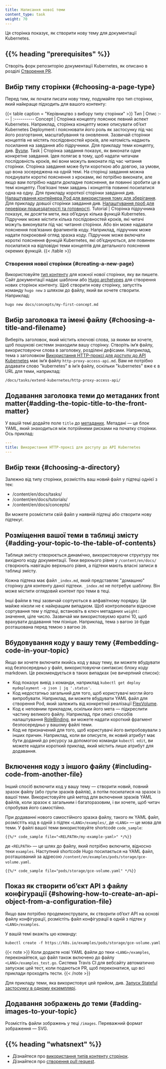 ```yaml
---
title: Написання нової теми
content_type: task
weight: 70
---
```


<!-- overview -->

Ця сторінка показує, як створити нову тему для документації Kubernetes.

## {{% heading "prerequisites" %}}

Створіть форк репозиторію документації Kubernetes, як описано в розділі [Створення PR](/uk/docs/contribute/new-content/open-a-pr/).

<!-- steps -->

## Вибір типу сторінки {#choosing-a-page-type}

Перед тим, як почати писати нову тему, подумайте про тип сторінки, який найкраще підходить для вашого контенту:

{{< table caption = "Керівництво з вибору типу сторінки" >}}
Тип | Опис
:--- | :----------
Concept | Сторінка концепту пояснює певний аспект Kubernetes. Наприклад, сторінка концепту може описувати обʼєкт Kubernetes Deployment і пояснювати його роль як застосунку під час його розгортання, масштабування та оновлення. Зазвичай сторінки концептів не містять послідовностей кроків, але натомість надають посилання на завдання або підручники. Для прикладу теми концепту, див. [Вузли](/uk/docs/concepts/architecture/nodes/).
Task | Сторінка завдання показує, як виконати одне конкретне завдання. Ідея полягає в тому, щоб надати читачам послідовність кроків, які вони можуть виконати під час читання сторінки. Сторінка завдання може бути короткою або довгою, за умови, що вона зосереджена на одній темі. На сторінці завдання можна поєднувати короткі пояснення з кроками, які потрібно виконати, але якщо вам потрібно надати докладне пояснення, ви повинні зробити це в темі концепту. Повʼязані теми завдань і концептів повинні посилатися одна на одну. Для прикладу короткої сторінки завдання див. [Налаштування контейнера Pod для використання тому для зберігання](/uk/docs/tasks/configure-pod-container/configure-volume-storage/). Для прикладу довшої сторінки завдання див. [Налаштування проб для перевірки працездатності та готовності](/uk/docs/tasks/configure-pod-container/configure-liveness-readiness-probes/).
Tutorial | Сторінка підручника показує, як досягти мети, яка обʼєднує кілька функцій Kubernetes. Підручник може містити кілька послідовностей кроків, які читачі можуть виконувати під час читання сторінки. Або він може надавати пояснення повʼязаних фрагментів коду. Наприклад, підручник може надати покроковий огляд зразка коду. Підручник може включати короткі пояснення функцій Kubernetes, які обʼєднуються, але повинен посилатися на відповідні теми концептів для детального пояснення окремих функцій.
{{< /table >}}

### Створення нової сторінки {#creating-a-new-page}

Використовуйте [тип контенту](/uk/docs/contribute/style/page-content-types/) для кожної нової сторінки, яку ви пишете. Сайт документації надає шаблони або [Hugo archetypes](https://gohugo.io/content-management/archetypes/) для створення нових сторінок контенту. Щоб створити нову сторінку, запустіть команду `hugo new` з шляхом до файлу, який ви хочете створити. Наприклад:

```shell
hugo new docs/concepts/my-first-concept.md
```

## Вибір заголовка та імені файлу {#choosing-a-title-and-filename}

Виберіть заголовок, який містить ключові слова, за якими ви хочете, щоб пошукові системи знаходили вашу сторінку. Створіть імʼя файлу, використовуючи слова в заголовку, розділені дефісами. Наприклад, тема з заголовком [Використання HTTP-проксі для доступу до API Kubernetes](/uk/docs/tasks/extend-kubernetes/http-proxy-access-api/) має імʼя файлу `http-proxy-access-api.md`. Вам не потрібно додавати слово "kubernetes" в імʼя файлу, оскільки "kubernetes" вже є в URL для теми, наприклад:

```none
/docs/tasks/extend-kubernetes/http-proxy-access-api/
```

## Додавання заголовка теми до метаданих front matter{#adding-the-topic-title-to-the-front-matter}

У вашій темі додайте поле `title` до [метаданих](https://gohugo.io/content-management/front-matter/). Метадані — це блок YAML, який знаходиться між потрійними рисками на початку сторінки. Ось приклад:

```yaml
---
title: Використання HTTP-проксі для доступу до API Kubernetes
---
```

## Вибір теки {#choosing-a-directory}

Залежно від типу сторінки, розмістіть ваш новий файл у підтеці однієї з тек:

* /content/en/docs/tasks/
* /content/en/docs/tutorials/
* /content/en/docs/concepts/

Ви можете розмістити свій файл у наявній підтеці або створити нову підтекуг.

## Розміщення вашої теми в таблиці змісту {#adding-your-topic-to-the-table-of-contents}

Таблиця змісту створюється динамічно, використовуючи структуру тек вихідного коду документації. Теки верхнього рівня у `/content/en/docs/` створюють навігацію верхнього рівня, а підтеки мають власні записи в таблиці змісту.

Кожна підтека має файл `_index.md`, який представляє "домашню" сторінку для контенту даної підтеки. `_index.md` не потребує шаблону. Він може містити оглядовий контент про теми в теці.

Інші файли в теці зазвичай сортуються в алфавітному порядку. Це майже ніколи не є найкращим випадком. Щоб контролювати відносне сортування тем у підтеці, встановіть в ключ метаданих `weight:` значення, ціле число. Зазвичай ми використовуємо кратні 10, щоб врахувати додавання тем пізніше. Наприклад, тема з вагою `10` буде розташована перед темою з вагою `20`.

## Вбудовування коду у вашу тему {#embedding-code-in-your-topic}

Якщо ви хочете включити якийсь код у вашу тему, ви можете вбудувати код безпосередньо у файл, використовуючи синтаксис блоку коду markdown. Це рекомендується в таких випадках (не вичерпний список):

* Код показує вивід з команди, наприклад `kubectl get deploy mydeployment -o json | jq '.status'`.
* Код недостатньо загальний для того, щоб користувачі могли його випробувати. Наприклад, ви можете вбудувати YAML файл для створення Pod, який залежить від конкретної реалізації [FlexVolume](/uk/docs/concepts/storage/volumes/#flexvolume).
* Код є неповним прикладом, оскільки його мета — підкреслити частину великого файлу. Наприклад, при описі способів налаштування [RoleBinding](/uk/docs/reference/access-authn-authz/rbac/#role-binding-examples), ви можете надати короткий фрагмент безпосередньо у вашому файлі теми.
* Код не призначений для того, щоб користувачі його випробовували з інших причин. Наприклад, коли ви описуєте, як новий атрибут має бути доданий до ресурсу за допомогою команди `kubectl edit`, ви можете надати короткий приклад, який містить лише атрибут для додавання.

## Включення коду з іншого файлу {#including-code-from-another-file}

Інший спосіб включити код у вашу тему — створити новий, повний зразок файлу (або групи зразків файлів), а потім посилатися на зразок із вашої теми. Використовуйте цей метод для включення зразків YAML файлів, коли зразок є загальним і багаторазовим, і ви хочете, щоб читач спробував його самостійно.

При додаванні нового самостійного зразка файлу, такого як YAML файл, розмістіть код в одній з підтек `<LANG>/examples/`, де `<LANG>` — це мова для теми. У файлі вашої теми використовуйте shortcode `code_sample`:

```hugo
{{%/* code_sample file="<RELPATH>/my-example-yaml>" */%}}
```

де `<RELPATH>` — це шлях до файлу, який потрібно включити, відносно теки `examples`. Наступний shortcode Hugo посилається на YAML файл, розташований за адресою `/content/en/examples/pods/storage/gce-volume.yaml`.

```hugo
{{%/* code_sample file="pods/storage/gce-volume.yaml" */%}}
```

## Показ як створити обʼєкт API з файлу конфігурації {#showing-how-to-create-an-api-object-from-a-configuration-file}

Якщо вам потрібно продемонструвати, як створити обʼєкт API на основі файлу конфігурації, розмістіть файл конфігурації в одній з підтек у `<LANG>/examples`.

У вашій темі вкажіть цю команду:

```shell
kubectl create -f https://k8s.io/examples/pods/storage/gce-volume.yaml
```

{{< note >}}
Коли додаєте нові YAML файли до теки `<LANG>/examples`, переконайтеся, що файл також включено до файлу `<LANG>/examples_test.go`. Система Travis CI для вебсайту автоматично запускає цей тест, коли подаються PR, щоб переконатися, що всі приклади проходять тести.
{{< /note >}}

Для прикладу теми, яка використовує цей прийом, див. [Запуск Stateful застосунку в одному екземплярі](/uk/docs/tasks/run-application/run-single-instance-stateful-application/).

## Додавання зображень до теми {#adding-images-to-your-topic}

Розмістіть файли зображень у теці `/images`. Переважний формат зображення — SVG.

## {{% heading "whatsnext" %}}

* Дізнайтеся про [використання типів контенту сторінок](/uk/docs/contribute/style/page-content-types/).
* Дізнайтеся про [створення pull request](/uk/docs/contribute/new-content/open-a-pr/).
